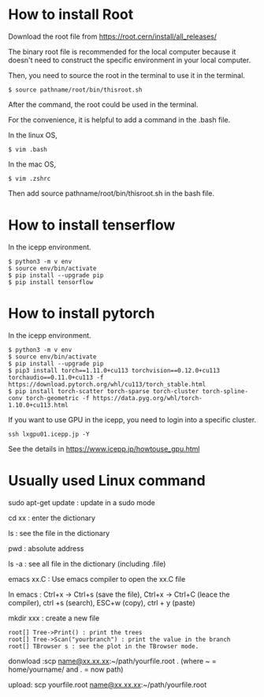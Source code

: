 # How to install Root
Download the root file from https://root.cern/install/all_releases/ 

The binary root file is recommended for the local computer because it doesn't need to construct the specific environment in your local computer.

Then, you need to source the root in the terminal to use it in the terminal.
```shell
$ source pathname/root/bin/thisroot.sh
```
After the command, the root could be used in the terminal.

For the convenience, it is helpful to add a command in the .bash file.

In the linux OS,
```shell
$ vim .bash
```
In the mac OS,
```shell
$ vim .zshrc
```
Then add source pathname/root/bin/thisroot.sh in the bash file.
# How to install tenserflow
In the icepp environment.
```shell
$ python3 -m v env
$ source env/bin/activate
$ pip install --upgrade pip
$ pip install tensorflow
```

# How to install pytorch
In the icepp environment.
```shell
$ python3 -m v env
$ source env/bin/activate
$ pip install --upgrade pip
$ pip3 install torch==1.11.0+cu113 torchvision==0.12.0+cu113 torchaudio==0.11.0+cu113 -f https://download.pytorch.org/whl/cu113/torch_stable.html
$ pip install torch-scatter torch-sparse torch-cluster torch-spline-conv torch-geometric -f https://data.pyg.org/whl/torch-1.10.0+cu113.html
```

If you want to use GPU in the icepp, you need to login into a specific cluster.
```shell
ssh lxgpu01.icepp.jp -Y
```
See the details in https://www.icepp.jp/howtouse_gpu.html


# Usually used Linux command
sudo apt-get update : update in a sudo mode

cd xx : enter the dictionary

ls : see the file in the dictionary

pwd : absolute address

ls -a : see all file in the dictionary (including .file)


emacs xx.C : Use emacs compiler to open the xx.C file

In emacs :  Ctrl+x -> Ctrl+s (save the file), Ctrl+x -> Ctrl+C (leace the compiler), ctrl +s (search), ESC+w (copy), ctrl + y (paste)

mkdir xxx : create a new file

```shell
root[] Tree->Print() : print the trees
root[] Tree->Scan("yourbranch") : print the value in the branch
root[] TBrowser s : see the plot in the TBrowser mode.
```

donwload :scp name@xx.xx.xx:~/path/yourfile.root .  (where ~ = home/yourname/ and . = now path)

upload: scp yourfile.root name@xx.xx.xx:~/path/yourfile.root
